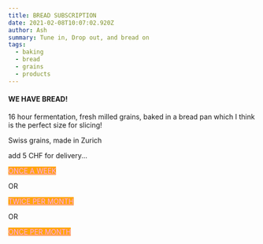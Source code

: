 ```yaml
---
title: BREAD SUBSCRIPTION
date: 2021-02-08T10:07:02.920Z
author: Ash
summary: Tune in, Drop out, and bread on
tags:
  - baking
  - bread
  - grains
  - products
---
```

#### WE HAVE BREAD!

16 hour fermentation, fresh milled grains, baked in a bread pan which I think is the perfect size for slicing!

Swiss grains, made in Zurich

add 5 CHF for delivery...

<a style="background:#ffa50b !important;color:#ffa5ff !important" data-id="paythen" href="https://app.paythen.co/company/superpotent/plan/8w9caofulw" id="payment-button">ONCE A WEEK</a><script type="text/javascript" src="https://paythen.co/App/js/modal-payment.js"></script>



OR



<a style="background:#ffa50b !important;color:#ffa5ff !important" data-id="paythen" href="https://app.paythen.co/company/superpotent/plan/k6thy3bqti" id="payment-button">TWICE PER MONTH</a><script type="text/javascript" src="https://paythen.co/App/js/modal-payment.js"></script>



OR



<a style="background:#ffa50b !important;color:#ffa5ff !important" data-id="paythen" href="https://app.paythen.co/company/superpotent/plan/pk1yxfuyaj" id="payment-button">ONCE PER MONTH</a><script type="text/javascript" src="https://paythen.co/App/js/modal-payment.js"></script>